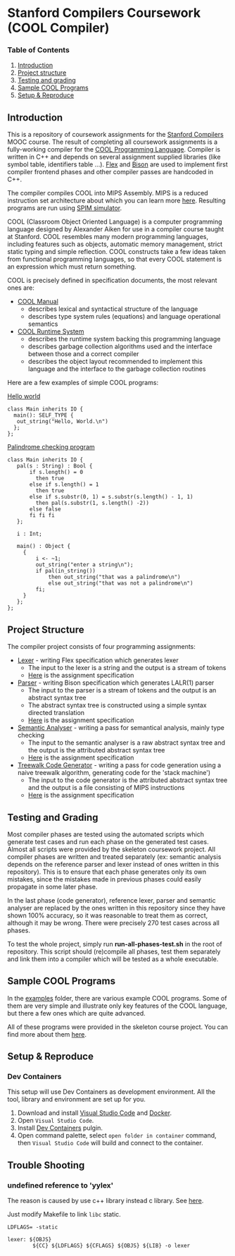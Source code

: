 # Stanford Compilers Coursework (COOL Compiler)
### Table of Contents

1. [Introduction](#introduction)
2. [Project structure](#project-structure)
3. [Testing and grading](#testing-and-grading)
4. [Sample COOL Programs](#sample-cool-programs)
5. [Setup & Reproduce](#setup--reproduce)

## Introduction
This is a repository of coursework assignments for the [Stanford Compilers](https://www.edx.org/course/compilers) MOOC course.
The result of completing all coursework assignments is a fully-working compiler for the [COOL Programming Language](http://theory.stanford.edu/~aiken/software/cool/cool.html). Compiler is written in C++ and depends on several assignment supplied libraries (like symbol table, identifiers table ...). [Flex](https://github.com/westes/flex) and [Bison](https://www.gnu.org/software/bison) are used to implement first compiler frontend phases and other compiler passes are handcoded in C++.

The compiler compiles COOL into MIPS Assembly. MIPS is a reduced instruction set architecture about which you can learn more [here](https://en.wikipedia.org/wiki/MIPS_architecture).
Resulting programs are run using [SPIM simulator](http://spimsimulator.sourceforge.net/).

COOL (Classroom Object Oriented Language) is a computer programming language designed by Alexander Aiken for use in a compiler course taught at Stanford.
COOL resembles many modern programming languages, including features such as objects, automatic memory management, strict static typing and simple reflection.
COOL constructs take a few ideas taken from functional programming languages, so that every COOL statement is an expression which must return something.

COOL is precisely defined in specification documents, the most relevant ones are:
  * [COOL Manual](handouts/cool-manual.pdf)
    * describes lexical and syntactical structure of the language
    * describes type system rules (equations) and language operational semantics
  * [COOL Runtime System](handouts/cool-runtime.pdf)
    * describes the runtime system backing this programming language
    * describes garbage collection algorithms used and the interface between those and a correct compiler
    * describes the object layout recommended to implement this language and the interface to the garbage collection routines
    
 Here are a few examples of simple COOL programs:
 
 [Hello world](./examples/hello_world.cl)
 ``` cool
 class Main inherits IO {
   main(): SELF_TYPE {
	out_string("Hello, World.\n")
   };
};
 ```
 
 [Palindrome checking program](./examples/palindrome.cl)
 ``` cool
 class Main inherits IO {
    pal(s : String) : Bool {
	    if s.length() = 0 
          then true
	    else if s.length() = 1 
          then true
	    else if s.substr(0, 1) = s.substr(s.length() - 1, 1) 
          then pal(s.substr(1, s.length() -2))
	    else false
	    fi fi fi
    };

    i : Int;

    main() : Object {
      {
          i <- ~1;
          out_string("enter a string\n");
          if pal(in_string())
              then out_string("that was a palindrome\n")
              else out_string("that was not a palindrome\n")
          fi;
      }
    };
};

 ```
 
 ## Project Structure
 The compiler project consists of four programming assignments:
 * [Lexer](assignments/PA2/cool.flex) - writing Flex specification which generates lexer
 	* The input to the lexer is a string and the output is a stream of tokens
 	* [Here](./handouts/PA2.pdf) is the assignment specification 
 * [Parser](assignments/PA3/cool.y) - writing Bison specification which generates LALR(1) parser
  	* The input to the parser is a stream of tokens and the output is an abstract syntax tree
	* The abstract syntax tree is constructed using a simple syntax directed translation
 	* [Here](./handouts/PA3.pdf) is the assignment specification 
 * [Semantic Analyser](assignments/PA4/semant.cc) - writing a pass for semantical analysis, mainly type checking
 	* The input to the semantic analyser is a raw abstract syntax tree and the output is the attributed abstract syntax tree
  	* [Here](./handouts/PA4.pdf) is the assignment specification 
 * [Treewalk Code Generator](assignments/PA5/cgen.cc) - writing a pass for code generation using a naive treewalk algorithm, generating code for the 'stack machine')
 	* The input to the code generator is the attributed abstract syntax tree and the output is a file consisting of MIPS instructions
 	* [Here](handouts/PA5.pdf) is the assignment specification 
	
## Testing and Grading
Most compiler phases are tested using the automated scripts which generate test cases and run each phase on the generated test cases. Almost all scripts were provided by the skeleton coursework project. All compiler phases are written and treated separately (ex: semantic analysis depends on the reference parser and lexer instead of ones written in this repository). This is to ensure that each phase generates only its own mistakes, since the mistakes made in previous phases could easily propagate in some later phase. 

In the last phase (code generator), reference lexer, parser and semantic analyser are replaced by the ones written in this repository since they have shown 100% accuracy, so it was reasonable to treat them as correct, although it may be wrong. There were precisely 270 test cases across all phases.

To test the whole project, simply run **run-all-phases-test.sh** in the root of repository. This script should (re)compile all phases, test them separately and link them into a compiler which will be tested as a whole executable.

## Sample COOL Programs
In the [examples](examples) folder, there are various example COOL programs. Some of them are very simple and illustrate only key features of the COOL language, but there a few ones which are quite advanced.

All of these programs were provided in the skeleton course project. You can find more about them [here](./examples/README).

## Setup & Reproduce

### Dev Containers

This setup will use Dev Containers as development environment. All the tool, library and environment are set up for you.

1. Download and install [Visual Studio Code](https://code.visualstudio.com/) and [Docker](https://www.docker.com/).
2. Open `Visual Studio Code`.
3. Install [Dev Containers](https://marketplace.visualstudio.com/items?itemName=ms-vscode-remote.remote-containers) pulgin.
3. Open command palette, select `open folder in container` command, then `Visual Studio Code` will build and connect to the container.

## Trouble Shooting

### undefined reference to 'yylex'

The reason is caused by use c++ library instead c library. See [here](https://stackoverflow.com/a/8424044/4775927).

Just modify Makefile to link `libc` static.

```
LDFLAGS= -static

lexer: ${OBJS}
        ${CC} ${LDFLAGS} ${CFLAGS} ${OBJS} ${LIB} -o lexer
```